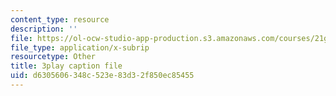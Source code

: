 ```yaml
---
content_type: resource
description: ''
file: https://ol-ocw-studio-app-production.s3.amazonaws.com/courses/21g-107-chinese-i-streamlined-fall-2014/d6305606348c523e83d32f850ec85455_4afZKY-INNA.vtt
file_type: application/x-subrip
resourcetype: Other
title: 3play caption file
uid: d6305606-348c-523e-83d3-2f850ec85455
---
```

